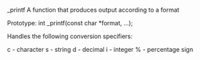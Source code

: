 _printf
A function that produces output according to a format

Prototype: int _printf(const char *format, ...);

Handles the following conversion specifiers:

c - character
s - string
d - decimal
i - integer
% - percentage sign

